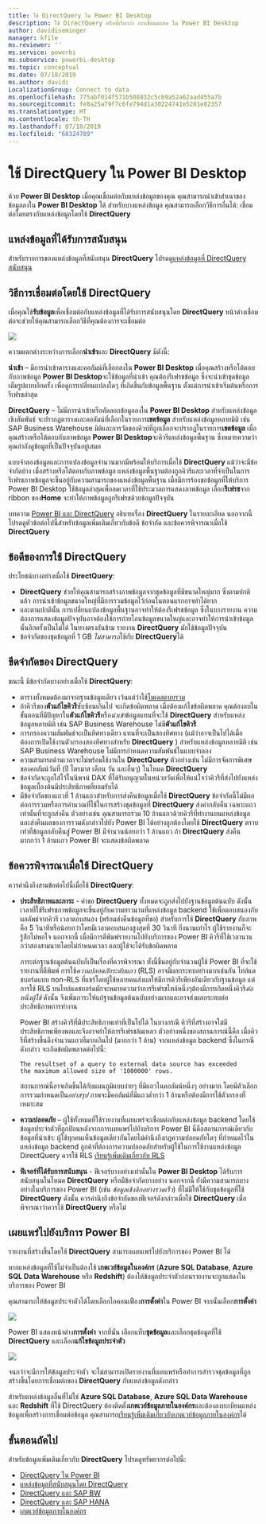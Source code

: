 ```yaml
---
title: ใช้ DirectQuery ใน Power BI Desktop
description: ใช้ DirectQuery หรือที่เรียกว่า การเชื่อมต่อสด ใน Power BI Desktop
author: davidiseminger
manager: kfile
ms.reviewer: ''
ms.service: powerbi
ms.subservice: powerbi-desktop
ms.topic: conceptual
ms.date: 07/18/2019
ms.author: davidi
LocalizationGroup: Connect to data
ms.openlocfilehash: 775abf014f571b508832c5cb9a52a62aad455a7b
ms.sourcegitcommit: fe8a25a79f7c6fe794d1a30224741e5281e82357
ms.translationtype: HT
ms.contentlocale: th-TH
ms.lasthandoff: 07/18/2019
ms.locfileid: "68324789"
---
```

# <a name="use-directquery-in-power-bi-desktop"></a>ใช้ DirectQuery ใน Power BI Desktop
ด้วย **Power BI Desktop** เมื่อคุณเชื่อมต่อกับแหล่งข้อมูลของคุณ คุณสามารถนำเข้าสำเนาของข้อมูลลงใน **Power BI Desktop** ได้ สำหรับบางแหล่งข้อมูล คุณสามารถเลือกวิธีการอื่นได้: เชื่อมต่อโดยตรงกับแหล่งข้อมูลโดยใช้ **DirectQuery**

## <a name="supported-data-sources"></a>แหล่งข้อมูลที่ได้รับการสนับสนุน
สำหรับรายการของแหล่งข้อมูลที่สนับสนุน **DirectQuery** โปรดดู[แหล่งข้อมูลที่ DirectQuery สนับสนุน](desktop-directquery-data-sources.md)

## <a name="how-to-connect-using-directquery"></a>วิธีการเชื่อมต่อโดยใช้ DirectQuery
เมื่อคุณใช้**รับข้อมูล**เพื่อเชื่อมต่อกับแหล่งข้อมูลที่ได้รับการสนับสนุนโดย **DirectQuery** หน้าต่างเชื่อมต่อจะช่วยให้คุณสามารถเลือกวิธีที่คุณต้องการจะเชื่อมต่อ  

![](media/desktop-use-directquery/directquery_2a.png)

ความแตกต่างระหว่างการเลือก**นำเข้า**และ **DirectQuery** มีดังนี้:

**นำเข้า** – มีการนำเข้าตารางและคอลัมน์ที่เลือกลงใน **Power BI Desktop** เมื่อคุณสร้างหรือโต้ตอบกับภาพข้อมูล **Power BI Desktop**จะใช้ข้อมูลที่นำเข้า คุณต้องรีเฟรชข้อมูล ซึ่งจะนำเข้าชุดข้อมูลเต็มรูปแบบอีกครั้ง เพื่อดูการเปลี่ยนแปลงใดๆ ที่เกิดขึ้นกับข้อมูลพื้นฐาน ตั้งแต่การนำเข้าเริ่มต้นหรือการรีเฟรชล่าสุด

**DirectQuery** – ไม่มีการนำเข้าหรือคัดลอกข้อมูลลงใน **Power BI Desktop** สำหรับแหล่งข้อมูลเชิงสัมพันธ์ จะปรากฏตารางและคอลัมน์ที่เลือกในรายการ**เขตข้อมูล** สำหรับแหล่งข้อมูลหลายมิติ เช่น SAP Business Warehouse มิติและการวัดของคิวบ์ที่ถูกเลือกจะปรากฏในรายการ**เขตข้อมูล** เมื่อคุณสร้างหรือโต้ตอบกับภาพข้อมูล **Power BI Desktop**จะคิวรีแหล่งข้อมูลพื้นฐาน ซึ่งหมายความว่า คุณกำลังดูข้อมูลที่เป็นปัจจุบันอยู่เสมอ

แบบจำลองข้อมูลและการแปลงข้อมูลจำนวนมากมีพร้อมให้บริการเมื่อใช้ **DirectQuery** แม้ว่าจะมีข้อจำกัดบ้าง เมื่อสร้างหรือโต้ตอบกับภาพข้อมูล แหล่งข้อมูลพื้นฐานต้องถูกคิวรีและเวลาที่จำเป็นในการรีเฟรชภาพข้อมูลจะขึ้นอยู่กับความสามารถของแหล่งข้อมูลพื้นฐาน เมื่อมีการร้องขอข้อมูลที่ให้บริการ Power BI Desktop ใช้ข้อมูลล่าสุดเพื่อลดเวลาที่ใช้ประมวลการแสดงภาพข้อมูล เลือก**รีเฟรช**จาก ribbon ของ**Home** จะทำให้ภาพข้อมูลถูกรีเฟรชด้วยข้อมูลปัจจุบัน

บทความ [Power BI และ DirectQuery](desktop-directquery-about.md) อธิบายเรื่อง **DirectQuery** ในรายละเอียด นอกจากนี้ โปรดดูหัวข้อต่อไปนี้สำหรับข้อมูลเพิ่มเติมเกี่ยวกับข้อดี ข้อจำกัด และข้อควรพิจารณาเมื่อใช้ **DirectQuery**

## <a name="benefits-of-using-directquery"></a>ข้อดีของการใช้ DirectQuery
ประโยชน์บางอย่างเมื่อใช้ **DirectQuery**:

* **DirectQuery** ช่วยให้คุณสามารถสร้างภาพข้อมูลจากชุดข้อมูลที่มีขนาดใหญ่มาก ซึ่งตามปกติแล้ว การนำเข้าข้อมูลขนาดใหญ่ที่มีการรวมข้อมูลไว้ก่อนในตอนแรกอาจทำได้ยาก
* และตามปกตินั้น การเปลี่ยนแปลงข้อมูลพื้นฐานอาจทำให้ต้องรีเฟรชข้อมูล ซึ่งในบางรายงาน ความต้องการแสดงข้อมูลปัจจุบันอาจต้องใช้การถ่ายโอนข้อมูลขนาดใหญ่และอาจทำให้การนำเข้าข้อมูลนั้นอีกครั้งเป็นไม่ได้ ในทางตรงกันข้าม รายงาน **DirectQuery** มักใช้ข้อมูลปัจจุบัน
* ข้อจำกัดของชุดข้อมูลที่ 1 GB *ไม่สามารถ*ใช้กับ **DirectQuery**ได้

## <a name="limitations-of-directquery"></a>ขีดจำกัดของ DirectQuery
ขณะนี้ มีข้อจำกัดบางอย่างเมื่อใช้ **DirectQuery**:

* ตารางทั้งหมดต้องมาจากฐานข้อมูลเดียว เว้นแต่ว่าใช้[โมเดลแบบรวม](desktop-composite-models.md)
* ถ้าคิวรีของ**ตัวแก้ไขคิวรี**ซับซ้อนเกินไป จะเกิดข้อผิดพลาด เมื่อต้องแก้ไขข้อผิดพลาด คุณต้องลบในขั้นตอนที่มีปัญหาใน**ตัวแก้ไขคิวรี**หรือ*นำเข้า*ข้อมูลแทนที่จะใช้ **DirectQuery** สำหรับแหล่งข้อมูลหลายมิติ เช่น SAP Business Warehouse ไม่มี**ตัวแก้ไขคิวรี**
* การกรองความสัมพันธ์จะเป็นทิศทางเดียว แทนที่จะเป็นสองทิศทาง (แม้ว่าอาจเป็นไปได้เมื่อต้องการเปิดใช้งานตัวกรองสองทิศทางสำหรับ **DirectQuery** ) สำหรับแหล่งข้อมูลหลายมิติ เช่น SAP Business Warehouse ไม่มีการกำหนดความสัมพันธ์ในแบบจำลอง
* ความสามารถด้านเวลาจะไม่พร้อมใช้งานใน **DirectQuery** ตัวอย่างเช่น ไม่มีการจัดการพิเศษของคอลัมน์วันที่ (ปี ไตรมาส เดือน วัน และอื่นๆ) ในโหมด **DirectQuery**
* ข้อจำกัดจะถูกใส่ไว้ในนิพจน์ DAX ที่ได้รับอนุญาตในหน่วยวัดเพื่อให้แน่ใจว่าคิวรีที่ส่งไปยังแหล่งข้อมูลเบื้องต้นมีประสิทธิภาพที่ยอมรับได้
* มีข้อจำกัดของแถวที่ 1 ล้านแถวสำหรับการส่งคืนข้อมูลเมื่อใช้ **DirectQuery** ข้อจำกัดนี้ไม่มีผลต่อการรวมหรือการคำนวณที่ใช้ในการสร้างชุดข้อมูลที่  **DirectQuery** ส่งค่ากลับคืน เฉพาะแถวเท่านั้นที่จะถูกส่งคืน ตัวอย่างเช่น คุณสามารถรวม 10 ล้านแถวด้วยคิวรีที่ทำงานบนแหล่งข้อมูล และส่งคืนผลของการรวมดังกล่าวไปยัง Power BI ได้อย่างถูกต้องโดยใช้ **DirectQuery** ตราบเท่าที่ข้อมูลกลับคืนสู่ Power BI มีจำนวนน้อยกว่า 1 ล้านแถว ถ้า **DirectQuery** ส่งคืนมากกว่า 1 ล้านแถว Power BI จะแสดงข้อผิดพลาด

## <a name="important-considerations-when-using-directquery"></a>ข้อควรพิจารณาเมื่อใช้ DirectQuery
ควรคำนึงถึงสามข้อต่อไปนี้เมื่อใช้ **DirectQuery**:

* **ประสิทธิภาพและภาระ** - คำขอ **DirectQuery** ทั้งหมดจะถูกส่งไปยังฐานข้อมูลต้นฉบับ ดังนั้นเวลาที่ใช้รีเฟรชภาพข้อมูลจะขึ้นอยู่กับความยาวนานที่แหล่งข้อมูล backend ใช้เพื่อตอบสนองกับผลลัพธ์จากคิวรี เวลาตอบสนอง (พร้อมส่งคืนข้อมูลที่ขอ) สำหรับการใช้ **DirectQuery** กับภาพคือ 5 วินาทีหรือน้อยกว่าโดยมีเวลาตอบสนองสูงสุดที่ 30 วินาที ยิ่งนานเท่าไร ผู้ใช้รายงานก็จะรู้สึกไม่พอใจ นอกจากนี้ เมื่อมีการตีพิมพ์รายงานไปยังบริการของ Power BI คิวรีที่ใช้เวลานานกว่าสองสามนาทโดยไม่กำหนดเวลา และผู้ใช้จะได้รับข้อผิดพลาด
  
  ภาระต่อฐานข้อมูลต้นฉบับก็เป็นเรื่องที่ควรพิจารณา ทั้งนี้ขึ้นอยู่กับจำนวนผู้ใช้ Power BI ที่จะใช้รายงานที่ตีพิมพ์ การใช้*ความปลอดภัยระดับแถว* (RLS) อาจมีผลกระทบอย่างมากเช่นกัน ไทล์แดชบอร์ดแบบ non-RLS ที่แชร์โดยผู้ใช้หลายคนส่งผลให้มีการคิวรีเพียงอันเดียวกับฐานข้อมูล แต่การใช้ RLS บนไทล์แดชบอร์ดมักจะหมายความว่าการรีเฟรชไทล์หนึ่งๆต้องมีการเกิดหนึ่งคิวรี*ต่อหนึ่งผู้ใช้* ดังนั้น จึงเพิ่มภาระให้แก่ฐานข้อมูลต้นฉบับอย่างมากและอาจส่งผลกระทบต่อประสิทธิภาพการทำงาน
  
  Power BI สร้างคิวรีที่มีประสิทธิภาพเท่าที่เป็นไปได้ ในบางกรณี คิวรีที่สร้างอาจไม่มีประสิทธิภาพเพียงพอและจึงอาจทำให้การรีเฟรชล้มเหลว ตัวอย่างหนึ่งของสถานการณ์นี้คือ เมื่อคิวรีที่สร้างขึ้นดึงจำนวนแถวที่มากเกินไป (มากกว่า 1 ล้าน) จากแหล่งข้อมูล backend ซึ่งในกรณีดังกล่าว จะเกิดข้อผิดพลาดต่อไปนี้:
  
      The resultset of a query to external data source has exceeded
      the maximum allowed size of '1000000' rows.
  
  สถานการณ์นี้อาจเกิดขึ้นได้กับแผนภูมิแบบง่ายๆ ที่มีแถวในคอลัมน์หนึ่งๆ อย่างมาก โดยมีตัวเลือกการรวมกำหนดเป็น*อย่าสรุป* ภาพจะมีคอลัมน์ที่มีแถวต่ำกว่า 1 ล้านหรือต้องมีการใช้ตัวกรองที่เหมาะสม
* **ความปลอดภัย** – ผู้ใช้ทั้งหมดที่ใช้รายงานที่เผยแพร่จะเชื่อมต่อกับแหล่งข้อมูล backend โดยใช้ข้อมูลประจำตัวที่ถูกป้อนหลังจากการเผยแพร่ไปยังบริการ Power BI นี่คือสถานการณ์เดียวกับข้อมูลที่นำเข้า: ผู้ใช้ทุกคนเห็นข้อมูลเดียวกันโดยไม่คำนึงถึงกฎความปลอดภัยใดๆ ที่กำหนดไว้ในแหล่งข้อมูล backend ลูกค้าที่ต้องการความปลอดภัยสำหรับผู้ใช้ในการใช้งานแหล่งข้อมูล DirectQuery ควรใช้ RLS [เรียนรู้เพิ่มเติมเกี่ยวกับ RLS](service-admin-rls.md)
* **ฟีเจอร์ที่ได้รับการสนับสนุน** - ฟีเจอร์บางอย่างเท่านั้นใน **Power BI Desktop** ได้รับการสนับสนุนในโหมด **DirectQuery** หรือมีข้อจำกัดบางอย่าง นอกจากนี้ ยังมีความสามารถบางอย่างในบริการของ Power BI (เช่น *ข้อมูลเชิงลึกอย่างรวดเร็ว*) ที่ไม่มีให้ใช้กับชุดข้อมูลที่ใช้ **DirectQuery** ดังนั้น ควรคำนึงถึงข้อจำกัดของฟีเจอร์ดังกล่าวเมื่อใช้ **DirectQuery** เมื่อพิจารณาว่าควรใช้ **DirectQuery** หรือไม่   

## <a name="publish-to-the-power-bi-service"></a>เผยแพร่ไปยังบริการ Power BI
รายงานที่สร้างขึ้นโดยใช้ **DirectQuery** สามารถเผยแพร่ไปยังบริการของ Power BI ได้

หากแหล่งข้อมูลที่ใช้ไม่จำเป็นต้องใช้ **เกตเวย์ข้อมูลในองค์กร** (**Azure SQL Database**, **Azure SQL Data Warehouse** หรือ **Redshift**) ต้องให้ข้อมูลประจำตัวก่อนรายงานจะถูกแสดงในบริการของ Power BI

คุณสามารถให้ข้อมูลประจำตัวได้โดยเลือกไอคอนเฟือง**การตั้งค่า**ใน Power BI จากนั้นเลือก**การตั้งค่า**

![](media/desktop-use-directquery/directquery_3.png)

Power BI แสดงหน้าต่าง**การตั้งค่า** จากที่นั่น เลือกแท็บ**ชุดข้อมูล**และเลือกชุดข้อมูลที่ใช้ **DirectQuery** และเลือก**แก้ไขข้อมูลประจำตัว**

![](media/desktop-use-directquery/directquery_4.png)

จนกว่าจะมีการให้ข้อมูลประจำตัว จะไม่สามารถเปิดรายงานที่เผยแพร่หรือทำการสำรวจชุดข้อมูลที่ถูกสร้างขึ้นโดยการเชื่อมต่อของ **DirectQuery** กับแหล่งข้อมูลดังกล่าว

สำหรับแหล่งข้อมูลอื่นที่ไม่ใช่ **Azure SQL Database**, **Azure SQL Data Warehouse** และ **Redshift** ที่ใช้ DirectQuery ต้องติดตั้ง**เกตเวย์ข้อมูลภายในองค์กร**และต้องลงทะเบียนแหล่งข้อมูลเพื่อสร้างการเชื่อมต่อข้อมูล คุณสามารถ[เรียนรู้เพิ่มเติมเกี่ยวกับเกตเวย์ข้อมูลภายในองค์กร](http://go.microsoft.com/fwlink/p/?LinkID=627094)ได้

## <a name="next-steps"></a>ขั้นตอนถัดไป
สำหรับข้อมูลเพิ่มเติมเกี่ยวกับ **DirectQuery** โปรดดูทรัพยากรต่อไปนี้:

* [DirectQuery ใน Power BI](desktop-directquery-about.md)
* [แหล่งข้อมูลที่สนับสนุนโดย DirectQuery](desktop-directquery-data-sources.md)
* [DirectQuery และ SAP BW](desktop-directquery-sap-bw.md)
* [DirectQuery และ SAP HANA](desktop-directquery-sap-hana.md)
* [เกตเวย์ข้อมูลภายในองค์กร](service-gateway-onprem.md)

